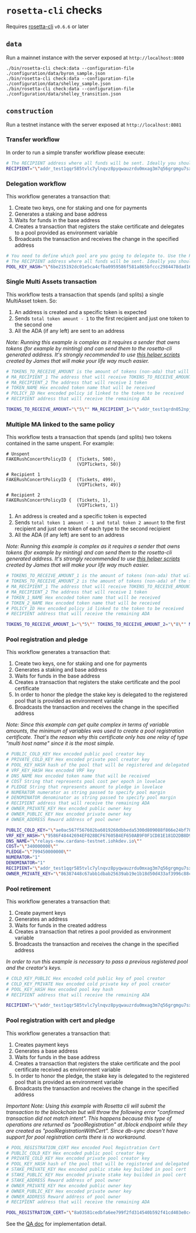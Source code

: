 # `rosetta-cli` checks

Requires [rosetta-cli] `v0.6.6` or later

## `data`
Run a mainnet instance with the server exposed at `http://localhost:8080`
``` console
./bin/rosetta-cli check:data --configuration-file ./configuration/data/byron_sample.json
./bin/rosetta-cli check:data --configuration-file ./configuration/data/shelley_sample.json
./bin/rosetta-cli check:data --configuration-file ./configuration/data/shelley_transition.json
```

## `construction`

Run a testnet instance with the server exposed at `http://localhost:8081`

### Transfer workflow

In order to run a simple transfer workflow please execute:

``` bash
# The RECIPIENT address where all funds will be sent. Ideally you should use your address or the faucet
RECIPIENT="\"addr_test1qqr585tvlc7ylnqvz8pyqwauzrdu0mxag3m7q56grgmgu7sxu2hyfhlkwuxupa9d5085eunq2qywy7hvmvej456flknswgndm3\"" ./bin/rosetta-cli check:construction --configuration-file ./configuration/construction/configuration.json
```

### Delegation workflow

This workflow generates a transaction that:

1. Create two keys, one for staking and one for payments
2. Generates a staking and base address
3. Waits for funds in the base address
4. Creates a transaction that registers the stake certificate and delegates to a pool provided as environment variable
5. Broadcasts the transaction and receives the change in the specified address

``` bash
# You need to define which pool are you going to delegate to. Use the POOL_KEY_HASH to do so
# The RECIPIENT address where all funds will be sent. Ideally you should use your address or the faucet
POOL_KEY_HASH="\"6be215192dc01e5ca4cfba0959586f581a865bfccc2984478dad1657\"" RECIPIENT="\"addr_test1qqr585tvlc7ylnqvz8pyqwauzrdu0mxag3m7q56grgmgu7sxu2hyfhlkwuxupa9d5085eunq2qywy7hvmvej456flknswgndm3\"" ./bin/rosetta-cli check:construction --configuration-file ./configuration/construction/delegation-configuration.json
```

### Single Multi Assets transaction

This workflow tests a transaction that spends (and splits) a single MultiAsset token. So:

1. An address is created and a specific token is expected
2. Sends `total token amount - 1` to the first recipient and just one token to the second one
3. All the ADA (if any left) are sent to an address 

_Note: Running this example is complex as it requires a sender that owns tokens (for example by minting) and can send them to the rosetta-cli generated address. It's strongly recommended to use [this helper scripts](https://github.com/james-iohk/scripts) created by James that will make your life way much easier._

``` bash
# TOKENS_TO_RECEIVE_AMOUNT is the amount of tokens (non-ada) that will be received
# MA_RECIPIENT_1 The address that will receive TOKENS_TO_RECEIVE_AMOUNT - 1
# MA_RECIPIENT_2 The address that will receive 1 token
# TOKEN_NAME Hex encoded token name that will be received
# POLICY_ID Hex encoded policy id linked to the token to be received
# RECIPIENT address that will receive the remaining ADA

TOKENS_TO_RECEIVE_AMOUNT="\"5\"" MA_RECIPIENT_1="\"addr_test1qrdn052npj6t8kx8k6c9ftdquwd29ctgfwxw7adt5h57uqr7qdk9h8zwhgg8m30qgzau09j7v2vm0zdflmc6grsjmqtq7q542z\"" MA_RECIPIENT_2="\"addr_test1qz3tw7ws2n0kf79vafjtw0jfjx787kzxmlx02yqq7e50ggsxu2hyfhlkwuxupa9d5085eunq2qywy7hvmvej456flkns79y22u\"" TOKEN_NAME="\"616c616e5465737431\"" POLICY_ID="\"3e6fc736d30770b830db70994f25111c18987f1407585c0f55ca470f\"" RECIPIENT="\"addr_test1qr670l0rlzv67jfd3d5l9t6rzy7lv9jzt7fnqefckfzv7dtrglt8qqfwllj3h6kw6zly45fk305xreswcds6nxuyyc6s55h05v\"" ./bin/rosetta-cli check:construction --configuration-file ./configuration/construction/transfer-ma.json
```

### Multiple MA linked to the same policy

This workflow tests a transaction that spends (and splits) two tokens contained in the same unspent. For example:

```
# Unspent
FAKERushConcertPolicyID {  (Tickets, 500),
                           (VIPTickets, 50)}

# Recipient 1
FAKERushConcertPolicyID {  (Tickets, 499),
                           (VIPTickets, 49)}

# Recipient 2
FAKERushConcertPolicyID {  (Tickets, 1),
                           (VIPTickets, 1)}
```

1. An address is created and a specific token is expected
2. Sends `total token 1 amount - 1 and total token 2 amount` to the first recipient and just one token of each type to the second recipient
3. All the ADA (if any left) are sent to an address 

_Note: Running this example is complex as it requires a sender that owns tokens (for example by minting) and can send them to the rosetta-cli generated address. It's strongly recommended to use [this helper scripts](https://github.com/james-iohk/scripts) created by James that will make your life way much easier._

``` bash
# TOKENS_TO_RECEIVE_AMOUNT_1 is the amount of tokens (non-ada) that will be received
# TOKENS_TO_RECEIVE_AMOUNT_2 is the amount of tokens (non-ada) of the second token that will be received
# MA_RECIPIENT_1 The address that will receive TOKENS_TO_RECEIVE_AMOUNT - 1
# MA_RECIPIENT_2 The address that will receive 1 token
# TOKEN_1_NAME Hex encoded token name that will be received
# TOKEN_2_NAME Hex encoded token name that will be received
# POLICY_ID Hex encoded policy id linked to the token to be received
# RECIPIENT address that will receive the remaining ADA

TOKENS_TO_RECEIVE_AMOUNT_1="\"5\"" TOKENS_TO_RECEIVE_AMOUNT_2="\"8\"" MA_RECIPIENT_1="\"addr_test1qrdn052npj6t8kx8k6c9ftdquwd29ctgfwxw7adt5h57uqr7qdk9h8zwhgg8m30qgzau09j7v2vm0zdflmc6grsjmqtq7q542z\"" MA_RECIPIENT_2="\"addr_test1qz3tw7ws2n0kf79vafjtw0jfjx787kzxmlx02yqq7e50ggsxu2hyfhlkwuxupa9d5085eunq2qywy7hvmvej456flkns79y22u\"" TOKEN_1_NAME="\"616c616e5465737431\"" TOKEN_2_NAME="\"616c616e5465737432\""  POLICY_ID="\"3e6fc736d30770b830db70994f25111c18987f1407585c0f55ca470f\"" RECIPIENT="\"addr_test1qr670l0rlzv67jfd3d5l9t6rzy7lv9jzt7fnqefckfzv7dtrglt8qqfwllj3h6kw6zly45fk305xreswcds6nxuyyc6s55h05v\"" ./bin/rosetta-cli check:construction --configuration-file ./configuration/construction/transfer-multiple-ma.json
```
### Pool registration and pledge

This workflow generates a transaction that:

1. Create two keys, one for staking and one for payments
2. Generates a staking and base address
3. Waits for funds in the base address
4. Creates a transaction that registers the stake certificate and the pool certificate
5. In order to honor the pledge the stake key is delegated to the registered pool that is provided as environment variable
6. Broadcasts the transaction and receives the change in the specified address

_Note: Since this example can get quite complex in terms of variable amounts, the minimum of variables was used to create a pool registration certificate. That's the reason why this certificate only has one relay of type "multi host name" since it is the most simple._

``` bash
# PUBLIC_COLD_KEY Hex encoded public pool creator key
# PRIVATE_COLD_KEY Hex encoded private pool creator key
# POOL_KEY_HASH hash of the pool that will be registered and delegated to
# VRF_KEY_HASH Hex encoded VRF key
# DNS_NAME Hex encoded token name that will be received
# COST String that represents pool cost per epoch in lovelace
# PLEDGE String that represents amount to pledge in lovelace 
# NUMERATOR numerator as string passed to specify pool margin
# DENOMINATOR denominator as string passed to specify pool margin
# RECIPIENT address that will receive the remaining ADA
# OWNER_PRIVATE_KEY Hex encoded public owner key
# OWNER_PUBLIC_KEY Hex encoded private owner key
# OWNER_ADDRESS Reward address of pool owner

PUBLIC_COLD_KEY="\"ae0ac567f567602ba6019260dbbeda5300d809088f866e24bf7843d7cd74820c\""  PRIVATE_COLD_KEY="\"afddec3b78b309eb20c8f0c71bfbf001d7009a156432a243a7dff0564c87bc38\"" POOL_KEY_HASH="\"1b075975ced93f4f4d3fee2a7057b17b9774523d00ddd6ef2258f7b1\""
VRF_KEY_HASH="\"9586F48442694EF028BCF67605B4EF650AB9F0F1CD81E181D2DB8D9D5A387E84\""
DNS_NAME="\"relays-new.cardano-testnet.iohkdev.io\""
COST="\"340000000\""
PLEDGE="\"799450000000\""
NUMERATOR="1"
DENOMINATOR="1"
RECIPIENT="\"addr_test1qqr585tvlc7ylnqvz8pyqwauzrdu0mxag3m7q56grgmgu7sxu2hyfhlkwuxupa9d5085eunq2qywy7hvmvej456flknswgndm3\"" 
OWNER_PRIVATE_KEY="\"86387448c67abb1dbab25639ab19e1b18d50d433af3996c88c0bd7a24a9453f7\"" OWNER_PUBLIC_KEY="\"cf0659968dee763ae0cbd4d65468346c48b6b8fdc51d5fcef960632fb37d70ca\"" OWNER_ADDRESS="\"stake_test1updrc9hjghc6s8ewckxyqxqxedmqtddz3vdq7k6xmafeefg4fcmey\"" ./bin/rosetta-cli check:construction --configuration-file ./configuration/construction/pool-registration-configuration.json
```
### Pool retirement

This workflow generates a transaction that:

1. Create payment keys
2. Generates an address
3. Waits for funds in the created address
4. Creates a transaction that retires  a pool provided as environment variable
5. Broadcasts the transaction and receives the change in the specified address

_In order to run this example is necessary to pass a previous registered pool and the creator's keys._

``` bash
# COLD_KEY_PUBLIC Hex encoded cold public key of pool creator
# COLD_KEY_PRIVATE Hex encoded cold private key of pool creator
# POOL_KEY_HASH Hex encoded pool key hash
# RECIPIENT address that will receive the remaining ADA

RECIPIENT="\"addr_test1qqr585tvlc7ylnqvz8pyqwauzrdu0mxag3m7q56grgmgu7sxu2hyfhlkwuxupa9d5085eunq2qywy7hvmvej456flknswgndm3\"" COLD_KEY_PUBLIC="\"2e2a68224bbbc35031fee909852f87723d2806323bf179c0df99fdd513eecee2\"" COLD_KEY_PRIVATE="\"6c3eab942c6be633bbd2759b131f528c96c664d02241270069a8e96429b0853d\"" POOL_KEY_HASH="\"5778942c610c2f1acf5cdac5c32c10ba5870879674781351e0226326\"" EPOCH=135 ./bin/rosetta-cli check:construction --configuration-file ./pool-retirement-configuration.json
```

### Pool registration with cert and pledge

This workflow generates a transaction that:

1. Creates payment keys
2. Generates a base address
3. Waits for funds in the base address
4. Creates a transaction that registers the stake certificate and the pool certificate received as environment variable
5. In order to honor the pledge, the stake key is delegated to the registered pool that is provided as environment variable
6. Broadcasts the transaction and receives the change in the specified address

_Important Note: Using this example with Rosetta cli will submit the transaction to the blockchain but will throw the following error "confirmed transaction did not match intent". This happens because this type of operations are returned as "poolRegistration" at /block endpoint while they are created as "poolRegistrationWithCert". Since db-sync doesn't have support for pool registration certs there is no workaround._

``` bash
# POOL_REGISTRATION_CERT Hex encoded Pool Registration Cert
# PUBLIC_COLD_KEY Hex encoded public pool creator key
# PRIVATE_COLD_KEY Hex encoded private pool creator key
# POOL_KEY_HASH hash of the pool that will be registered and delegated to
# STAKE_PRIVATE_KEY Hex encoded public stake key builded in pool cert
# STAKE_PUBLIC_KEY Hex encoded private stake key builded in pool cert
# STAKE_ADDRESS Reward address of pool owner
# OWNER_PRIVATE_KEY Hex encoded public owner key
# OWNER_PUBLIC_KEY Hex encoded private owner key
# OWNER_ADDRESS Reward address of pool owner
# RECIPIENT address that will receive the remaining ADA

POOL_REGISTRATION_CERT="\"8a03581cedbfa6ee799f2fd314540b592f41cd403e8c42c800e3c3c40a77f7fa582074511e297e8d8670729af5a4eb08ff8b49f0247f1100f28ce5599b44f07b57b41b000000ba22eeea801a1443fd00d81e820101581de030c6748e04a7b6a90ea072ae6e4dc40e29e63136d1e4a9b56471312081581c76a0a426c3d525811b8c484057bd8ad546a49788e6c285d97661c5c3818202782872656c6179732e63617264616e6f2d6c61756e63687061642e636861696e6372756369616c2e696ff6\"" PUBLIC_COLD_KEY="\"c55291e38ce98c5275c75a2ddb4f2ee61cc56894205120aaf4ceb083d6f68d7c\"" PRIVATE_COLD_KEY="\"41f9a26b347bcd683ce647892adab319679b2235a482c66a4f36b132a93c8ec8\"" POOL_KEY_HASH="\"edbfa6ee799f2fd314540b592f41cd403e8c42c800e3c3c40a77f7fa\"" OWNER_PRIVATE_KEY="\"cc31ead80859f931b94781444a9c0e76461300ceb125b9f2ed76b802c8fda89b\"" OWNER_PUBLIC_KEY="\"c0f3fd1cfc648d1d29b9bf7d1f80159a5b67c0dac69531ca5964381c68bad979\"" OWNER_ADDRESS="\"stake_test1upm2pfpxc02jtqgm33yyq4aa3t25dfyh3rnv9pwewesutsceq6xzf\"" STAKE_PRIVATE_KEY="\"def396f2574704fc9870d9ff98b20b20849c8b65ada9785249a4d1aa491d99df\"" STAKE_PUBLIC_KEY="\"2bf1d767bf8783deb6cdc2a3a071102267762c10cfbbbd0fbec2e796b6ee5017\"" RECIPIENT="\"addr_test1qqr585tvlc7ylnqvz8pyqwauzrdu0mxag3m7q56grgmgu7sxu2hyfhlkwuxupa9d5085eunq2qywy7hvmvej456flknswgndm3\"" STAKE_ADDRESS="\"stake_test1uqcvvaywqjnmd2gw5pe2umjdcs8zne33xmg7f2d4v3cnzgqaukjjl\"" ./bin/rosetta-cli check:construction --configuration-file ./pool-cert-configuration.json
```

See the [QA doc] for implementation detail.

[rosetta-cli]: https://github.com/coinbase/rosetta-cli#install
[QA doc]: ../../docs/QA.md
